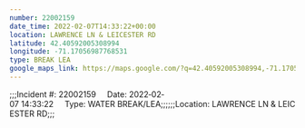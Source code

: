 ```yaml
---
number: 22002159
date_time: 2022-02-07T14:33:22+00:00
location: LAWRENCE LN & LEICESTER RD
latitude: 42.40592005308994
longitude: -71.17056987768531
type: BREAK LEA
google_maps_link: https://maps.google.com/?q=42.40592005308994,-71.17056987768531
---
```


;;;Incident #: 22002159     Date: 2022‐02‐07 14:33:22     Type: WATER BREAK/LEA;;;;;;Location: LAWRENCE LN & LEICESTER RD;;;
